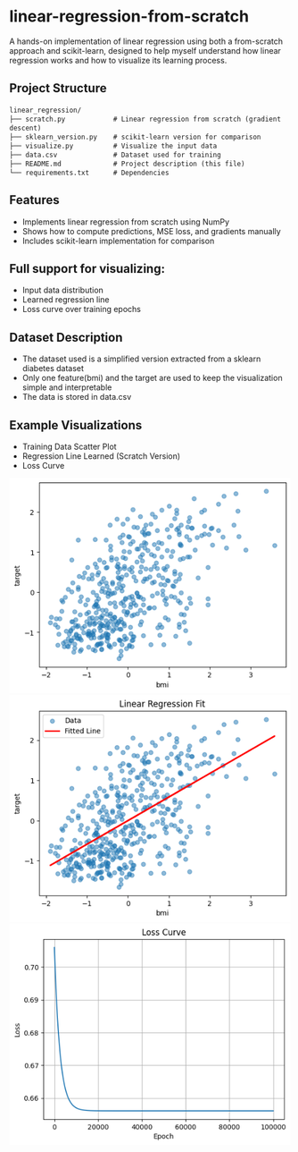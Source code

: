 # linear-regression-from-scratch

A hands-on implementation of linear regression using both a from-scratch approach and scikit-learn, designed to help myself understand how linear regression works and how to visualize its learning process.

## Project Structure
```text
linear_regression/
├── scratch.py            # Linear regression from scratch (gradient descent)
├── sklearn_version.py    # scikit-learn version for comparison
├── visualize.py          # Visualize the input data
├── data.csv              # Dataset used for training
├── README.md             # Project description (this file)
└── requirements.txt      # Dependencies 
```

## Features
- Implements linear regression from scratch using NumPy
- Shows how to compute predictions, MSE loss, and gradients manually
- Includes scikit-learn implementation for comparison

## Full support for visualizing:
- Input data distribution
- Learned regression line
- Loss curve over training epochs

## Dataset Description
- The dataset used is a simplified version extracted from a sklearn diabetes dataset
- Only one feature(bmi) and the target are used to keep the visualization simple and interpretable
- The data is stored in data.csv

## Example Visualizations
- Training Data Scatter Plot
- Regression Line Learned (Scratch Version)
- Loss Curve 

![Training Data Scatter Plot](data.png)
![Regression Line Learned](save.png)
![Loss Curve](loss.png)



